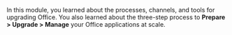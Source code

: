 In this module, you learned about the processes, channels, and tools for upgrading Office. You also learned about the three-step process to **Prepare > Upgrade > Manage** your Office applications at scale.
